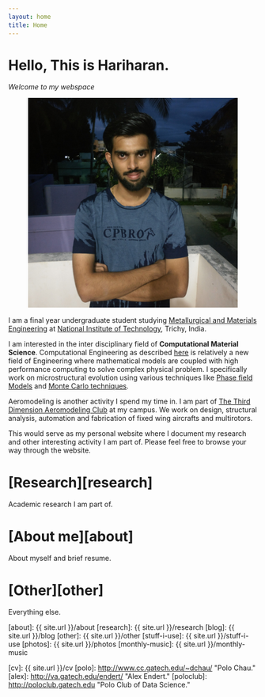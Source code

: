 ```yaml
---
layout: home
title: Home
---
```


# Hello, This is Hariharan.
*Welcome to my webspace*

<figure>
  <img class="home" src="/images/Home.jpg" alt="Me">
  
</figure>

I am a final year undergraduate student studying [Metallurgical and Materials Engineering][mme] at [National Institute of Technology][NITT], Trichy, India.

I am interested in the inter disciplinary field of **Computational Material Science**. Computational Engineering as described [here][comp] is relatively a new field of Engineering where mathematical models are coupled with high performance computing to solve complex physical problem. I specifically work on microstructural evolution using various techniques like [Phase field Models][Phase] and [Monte Carlo techniques][Monte].

Aeromodeling is another activity I spend my time in. I am part of [The Third Dimension Aeromodeling Club][3d.amc] at my campus. We work on design, structural analysis, automation and fabrication of fixed wing aircrafts and multirotors.

This would serve as my personal website where I document my research and other interesting activity I am part of. Please feel free to browse your way through the website.
# [Research][research]
Academic research I am part of.

# [About me][about]
About myself and brief resume.

# [Other][other]
Everything else.

<!-- {% for page in site.pages %}
<article class="post" style="margin-bottom:1em;">
<h2 class="post-title">
  <a href="{{ site.baseurl }}{{ post.url }}">
    {{ post.title }}
  </a>
</h2>

<time datetime="{{ post.date | date: "%B %-d, %Y" }}" class="post-date">
  {{ post.date | date: "%B %-d, %Y" }}
</time>
</article>
{% endfor %} -->

[about]: {{ site.url }}/about
[research]: {{ site.url }}/research
[blog]: {{ site.url }}/blog
[other]: {{ site.url }}/other
[stuff-i-use]: {{ site.url }}/stuff-i-use
[photos]: {{ site.url }}/photos
[monthly-music]: {{ site.url }}/monthly-music

[NITT]: http://www.nitt.edu "NIT,Trichy"
[mme]: https://www.nitt.edu/home/academics/departments/meta/ "Materials at NITT"
[comp]: https://en.wikipedia.org/wiki/Computational_engineering "Computational_engineering"
[Phase]: https://en.wikipedia.org/wiki/Phase_field_models "Phase field models"
[Monte]: https://en.wikipedia.org/wiki/Monte_Carlo_method "Monte Carlo"
[3d.amc]: https://www.facebook.com/3d.amc.nitt/ "3D"
[cv]: {{ site.url }}/cv
[polo]: http://www.cc.gatech.edu/~dchau/ "Polo Chau."
[alex]: http://va.gatech.edu/endert/ "Alex Endert."
[poloclub]: http://poloclub.gatech.edu "Polo Club of Data Science."
